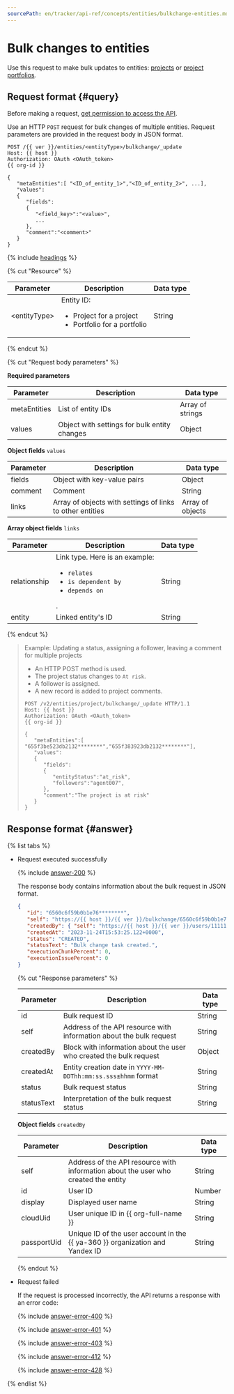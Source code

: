 ```yaml
---
sourcePath: en/tracker/api-ref/concepts/entities/bulkchange-entities.md
---
```

# Bulk changes to entities

Use this request to make bulk updates to entities: [projects](../../manager/project-new.md) or [project portfolios](../../manager/portfolio.md).

## Request format {#query}

Before making a request, [get permission to access the API](../access.md).

Use an HTTP `POST` request for bulk changes of multiple entities. Request parameters are provided in the request body in JSON format.

```
POST /{{ ver }}/entities/<entityType>/bulkchange/_update
Host: {{ host }}
Authorization: OAuth <OAuth_token>
{{ org-id }}

{
   "metaEntities":[ "<ID_of_entity_1>","<ID_of_entity_2>", ...],
   "values":
   {
      "fields":
      {
         "<field_key>":"<value>",
         ...
      },
      "comment":"<comment>"
   }
}
```

{% include [headings](../../../_includes/tracker/api/headings.md) %}

{% cut "Resource" %}

| Parameter | Description | Data type |
-------- | -------- | ----------
| \<entityType> | Entity ID:<ul><li>Project for a project</li><li>Portfolio for a portfolio</li></ul> | String |

{% endcut %}

{% cut "Request body parameters" %}

**Required parameters**

| Parameter | Description | Data type |
-------- | -------- | ----------
| metaEntities | List of entity IDs | Array of strings |
| values | Object with settings for bulk entity changes | Object |

**Object fields** `values`

| Parameter | Description | Data type |
-------- | -------- | ----------
| fields | Object with key-value pairs | Object |
| comment | Comment | String |
| links | Array of objects with settings of links to other entities | Array of objects |

**Array object fields** `links`

| Parameter | Description | Data type |
-------- | -------- | ----------
| relationship | Link type. Here is an example:<ul><li>`relates`</li><li>`is dependent by`</li><li>`depends on`</li></ul>. | String |
| entity | Linked entity's ID | String |

{% endcut %}

> Example: Updating a status, assigning a follower, leaving a comment for multiple projects
>
> - An HTTP POST method is used.
> - The project status changes to `At risk`.
> - A follower is assigned.
> - A new record is added to project comments.
>
> ```
> POST /v2/entities/project/bulkchange/_update HTTP/1.1
> Host: {{ host }}
> Authorization: OAuth <OAuth_token>
> {{ org-id }}
>
> {
>    "metaEntities":[ "655f3be523db2132********","655f383923db2132********"],
>    "values":
>    {
>       "fields":
>       {
>          "entityStatus":"at_risk",
>          "followers":"agent007",
>       },
>       "comment":"The project is at risk"
>    }
> }
> ```

## Response format {#answer}

{% list tabs %}

- Request executed successfully

   {% include [answer-200](../../../_includes/tracker/api/answer-200.md) %}

   The response body contains information about the bulk request in JSON format.

   ```json
   {
      "id": "6560c6f59b0b1e76********",
      "self": "https://{{ host }}/{{ ver }}/bulkchange/6560c6f59b0b1e76********",
      "createdBy": { "self": "https://{{ host }}/{{ ver }}/users/1111111117", "id": "1111111117", "display": "Full name", "cloudUid": "ajevuhegoggfk3fmgnqd", "passportUid": 1111111117 },
      "createdAt": "2023-11-24T15:53:25.122+0000",
      "status": "CREATED",
      "statusText": "Bulk change task created.",
      "executionChunkPercent": 0,
      "executionIssuePercent": 0
   }
   ```

   {% cut "Response parameters" %}

   | Parameter | Description | Data type |
   -------- | -------- | ----------
   | id | Bulk request ID | String |
   | self | Address of the API resource with information about the bulk request | String |
   | createdBy | Block with information about the user who created the bulk request | Object |
   | createdAt | Entity creation date in `YYYY-MM-DDThh:mm:ss.sss±hhmm` format | String |
   | status | Bulk request status | String |
   | statusText | Interpretation of the bulk request status | String |

   **Object fields** `createdBy`

   | Parameter | Description | Data type |
   -------- | -------- | ----------
   | self | Address of the API resource with information about the user who created the entity | String |
   | id | User ID | Number |
   | display | Displayed user name | String |
   | cloudUid | User unique ID in {{ org-full-name }} | String |
   | passportUid | Unique ID of the user account in the {{ ya-360 }} organization and Yandex ID | String |

   {% endcut %}

- Request failed

   If the request is processed incorrectly, the API returns a response with an error code:

   {% include [answer-error-400](../../../_includes/tracker/api/answer-error-400.md) %}

   {% include [answer-error-401](../../../_includes/tracker/api/answer-error-401.md) %}

   {% include [answer-error-403](../../../_includes/tracker/api/answer-error-403.md) %}

   {% include [answer-error-412](../../../_includes/tracker/api/answer-error-412.md) %}

   {% include [answer-error-428](../../../_includes/tracker/api/answer-error-428.md) %}


{% endlist %}